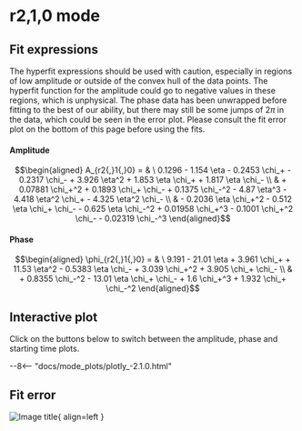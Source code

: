 
# r2,1,0 mode

## Fit expressions

The hyperfit expressions should be used with caution, especially in regions of low amplitude or outside of the convex hull of the data points.
The hyperfit function for the amplitude could go to negative values in these regions, which is unphysical.
The phase data has been unwrapped before fitting to the best of our ability, but there may still be some jumps of $2\pi$ in the data, which could be seen in the error plot.
Please consult the fit error plot on the bottom of this page before using the fits.

#### Amplitude
$$\begin{aligned}
A_{r2{,}1{,}0} = & \ 0.1296 - 1.154 \eta - 0.2453 \chi_+ - 0.2317 \chi_- + 3.926 \eta^2 + 1.853 \eta \chi_+ + 1.817 \eta \chi_- \\ 
 & + 0.07881 \chi_+^2 + 0.1893 \chi_+ \chi_- + 0.1375 \chi_-^2 - 4.87 \eta^3 - 4.418 \eta^2 \chi_+ - 4.325 \eta^2 \chi_- \\ 
 & - 0.2036 \eta \chi_+^2 - 0.512 \eta \chi_+ \chi_- - 0.625 \eta \chi_-^2 + 0.01958 \chi_+^3 - 0.1001 \chi_+^2 \chi_- - 0.02319 \chi_-^3
\end{aligned}$$

#### Phase
$$\begin{aligned}
\phi_{r2{,}1{,}0} = & \ 9.191 - 21.01 \eta + 3.961 \chi_+ + 11.53 \eta^2 - 0.5383 \eta \chi_- + 3.039 \chi_+^2 + 3.905 \chi_+ \chi_- \\ 
 & + 0.8355 \chi_-^2 - 13.01 \eta \chi_+ \chi_- + 1.6 \chi_+^3 + 1.932 \chi_+ \chi_-^2
\end{aligned}$$


## Interactive plot

Click on the buttons below to switch between the amplitude, phase and starting time plots.

--8<-- "docs/mode_plots/plotly_-2.1.0.html"


## Fit error

![Image title](../mode_plots/fit_err_-2.1.0.png){ align=left }
    